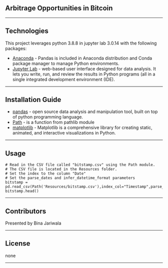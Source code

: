 
## Arbitrage Opportunities in Bitcoin
---
## Technologies
This project leverages python 3.8.8 in jupyter lab 3.0.14 with the following packages:
- [Anaconda](https://www.anaconda.com/products/individual) - Pandas is included in Anaconda distribution and Conda package manager to manage Python environments.
- [Jupyter Lab](https://jupyter.org/) - web-based user interface designed for data analysis. It lets you write, run, and review the results in Python programs (all in a single integrated development environment (IDE).
---
## Installation Guide
- [pandas](https://pandas.pydata.org/) - open source data analysis and manipulation tool, built on top of python programming language.
- [Path](https://docs.python.org/3/library/pathlib.html) - is a function from pathlib module 
- [matplotlib](https://matplotlib.org/) - Matplotlib is a comprehensive library for creating static, animated, and interactive visualizations in Python.
---
## Usage
```
# Read in the CSV file called "bitstamp.csv" using the Path module. 
# The CSV file is located in the Resources folder.
# Set the index to the column "Date"
# Set the parse_dates and infer_datetime_format parameters
bitstamp = pd.read_csv(Path('Resources/bitstamp.csv'),index_col="Timestamp",parse_dates=True,infer_datetime_format=True)
bitstamp.head()

```


---
## Contributors
Presented by Bina Jariwala 

---
## License
none

---
